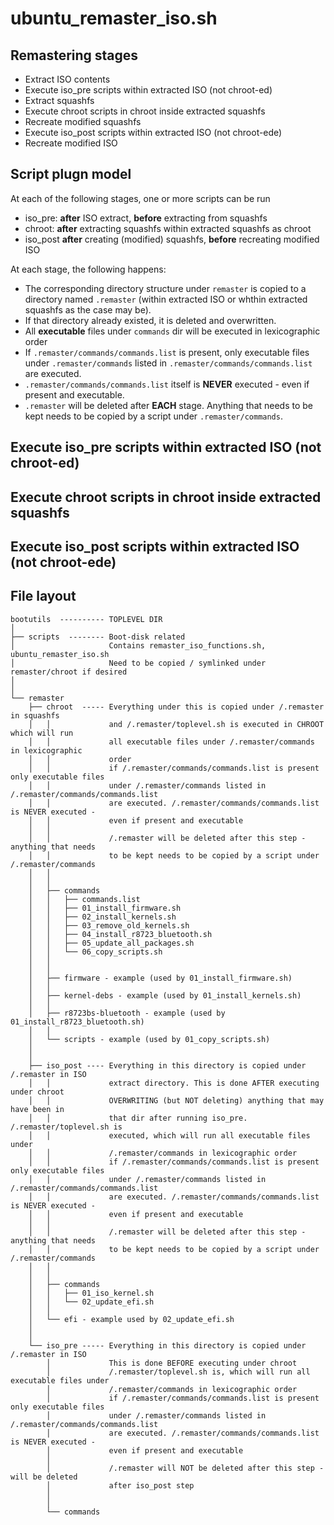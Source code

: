 
# ubuntu_remaster_iso.sh
## Remastering stages
-  Extract ISO contents
-  Execute iso_pre scripts within extracted ISO (not chroot-ed)
-  Extract squashfs
-  Execute chroot scripts in chroot inside extracted squashfs
-  Recreate modified squashfs
-  Execute iso_post scripts within extracted ISO (not chroot-ede)
-  Recreate modified ISO

## Script plugn model
At each of the following stages, one or more scripts can be run

- iso_pre: **after** ISO extract, **before** extracting from squashfs
- chroot: **after** extracting squashfs within extracted squashfs as chroot
- iso_post **after** creating (modified) squashfs, **before** recreating modified ISO

At each stage, the following happens:

- The corresponding directory structure under ```remaster``` is copied to
a directory named ```.remaster``` (within extracted ISO or whthin extracted squashfs as the case may be).
- If that directory already existed, it is deleted and overwritten.
- All **executable** files under ```commands``` dir will be executed in lexicographic order
- If ```.remaster/commands/commands.list``` is present, only executable files under ```.remaster/commands``` listed in ```.remaster/commands/commands.list``` are executed.
- ```.remaster/commands/commands.list``` itself is **NEVER** executed - even if present and executable.
- ```.remaster``` will be deleted after **EACH** stage. Anything that needs to be kept needs to be copied by a script under ```.remaster/commands```.

## Execute iso_pre scripts within extracted ISO (not chroot-ed)

## Execute chroot scripts in chroot inside extracted squashfs

## Execute iso_post scripts within extracted ISO (not chroot-ede)

## File layout
```
bootutils  ---------- TOPLEVEL DIR
│
├── scripts  -------- Boot-disk related
│                     Contains remaster_iso_functions.sh, ubuntu_remaster_iso.sh
│                     Need to be copied / symlinked under remaster/chroot if desired 
│
│
└── remaster
    ├── chroot  ----- Everything under this is copied under /.remaster in squashfs
    │   │             and /.remaster/toplevel.sh is executed in CHROOT which will run
    │   │             all executable files under /.remaster/commands in lexicographic
    │   │             order
    │   │             if /.remaster/commands/commands.list is present only executable files
    │   │             under /.remaster/commands listed in /.remaster/commands/commands.list
    │   │             are executed. /.remaster/commands/commands.list is NEVER executed -
    │   │             even if present and executable
    │   │
    │   │             /.remaster will be deleted after this step - anything that needs
    │   │             to be kept needs to be copied by a script under /.remaster/commands
    │   │
    │   │
    │   ├── commands
    │   │   ├── commands.list
    │   │   ├── 01_install_firmware.sh
    │   │   ├── 02_install_kernels.sh
    │   │   ├── 03_remove_old_kernels.sh
    │   │   ├── 04_install_r8723_bluetooth.sh
    │   │   ├── 05_update_all_packages.sh
    │   │   └── 06_copy_scripts.sh
    │   │
    │   │
    │   ├── firmware - example (used by 01_install_firmware.sh)
    │   │
    │   ├── kernel-debs - example (used by 01_install_kernels.sh)
    │   │
    │   ├── r8723bs-bluetooth - example (used by 01_install_r8723_bluetooth.sh)
    │   │
    │   └── scripts - example (used by 01_copy_scripts.sh)
    │
    │
    ├── iso_post ---- Everything in this directory is copied under /.remaster in ISO
    │   │             extract directory. This is done AFTER executing under chroot
    │   │             OVERWRITING (but NOT deleting) anything that may have been in
    │   │             that dir after running iso_pre. /.remaster/toplevel.sh is
    │   │             executed, which will run all executable files under
    │   │             /.remaster/commands in lexicographic order
    │   │             if /.remaster/commands/commands.list is present only executable files
    │   │             under /.remaster/commands listed in /.remaster/commands/commands.list
    │   │             are executed. /.remaster/commands/commands.list is NEVER executed -
    │   │             even if present and executable
    │   │ 
    │   │             /.remaster will be deleted after this step - anything that needs
    │   │             to be kept needs to be copied by a script under /.remaster/commands
    │   │
    │   │ 
    │   ├── commands
    │   │   ├── 01_iso_kernel.sh
    │   │   └── 02_update_efi.sh
    │   │
    │   └── efi - example used by 02_update_efi.sh
    │
    │
    └── iso_pre ----- Everything in this directory is copied under /.remaster in ISO
        │             This is done BEFORE executing under chroot
        │             /.remaster/toplevel.sh is, which will run all executable files under
        │             /.remaster/commands in lexicographic order
        │             if /.remaster/commands/commands.list is present only executable files
        │             under /.remaster/commands listed in /.remaster/commands/commands.list
        │             are executed. /.remaster/commands/commands.list is NEVER executed -
        │             even if present and executable
        │
        │             /.remaster will NOT be deleted after this step - will be deleted
        │             after iso_post step
        │
        │ 
        └── commands
```

